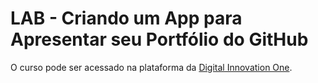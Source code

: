 # LAB - Criando um App para Apresentar seu Portfólio do GitHub
O curso pode ser acessado na plataforma da [Digital Innovation One](https://digitalinnovation.one/).

